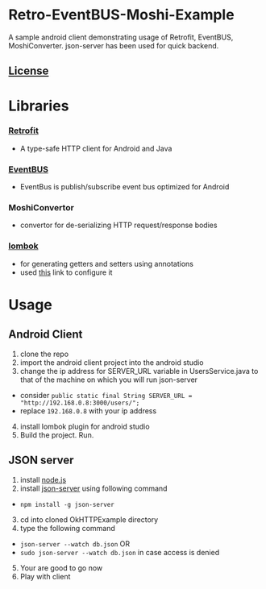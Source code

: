 # Retro-EventBUS-Moshi-Example

A sample android client demonstrating usage of Retrofit, EventBUS, MoshiConverter. json-server has been used for quick backend.

## [License](https://github.com/hammad13060/Retro-EventBUS-Moshi-Example/blob/master/LICENSE)

# Libraries

### [Retrofit](http://square.github.io/retrofit/)
- A type-safe HTTP client for Android and Java

### [EventBUS](http://greenrobot.org/eventbus/)
- EventBus is publish/subscribe event bus optimized for Android
  
### MoshiConvertor
- convertor for de-serializing HTTP request/response bodies
  
### [lombok](https://projectlombok.org/)
- for generating getters and setters using annotations
- used [this](http://stackoverflow.com/questions/21344692/how-to-set-up-compile-library-in-android-studio-lombok) link to configure it
  
# Usage

## Android Client
1. clone the repo
2. import the android client project into the android studio
3. change the ip address for SERVER_URL variable in UsersService.java to that of the machine on which you will run json-server
  - consider `public static final String SERVER_URL = "http://192.168.0.8:3000/users/";`
  - replace `192.168.0.8` with your ip address
4.  install lombok plugin for android studio
5. Build the project. Run.

## JSON server
1. install [node.js](https://nodejs.org/en/)
2. install [json-server](https://github.com/typicode/json-server) using following command
  - `npm install -g json-server`
3. cd into cloned OkHTTPExample directory
4. type the following command
  - `json-server --watch db.json`
    OR
  - `sudo json-server --watch db.json` in case access is denied
5. Your are good to go now
6. Play with client
